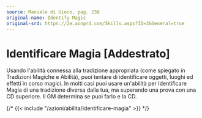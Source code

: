```yaml
---
source: Manuale di Gioco, pag. 238
original-name: Identify Magic
original-srd: https://2e.aonprd.com/Skills.aspx?ID=3&General=true
---
```


# Identificare Magia \[Addestrato\]

Usando l'abilità connessa alla tradizione appropriata (come spiegato in
Tradizioni Magiche e Abilità), puoi tentare di identificare oggetti, luoghi ed
effetti in corso magici. In molti casi puoi usare un'abilità per Identificare
Magia di una tradizione diversa dalla tua, ma superando una prova con una CD
superiore. Il GM determina se puoi farlo e la CD.

{/* {{< include "/azioni/abilita/identificare-magia" >}} */}
